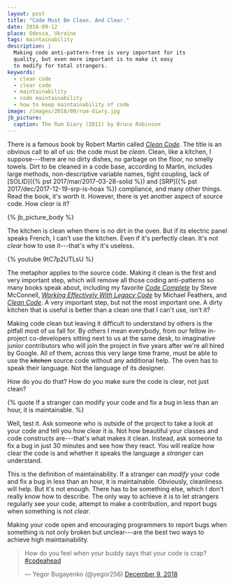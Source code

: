 ```yaml
---
layout: post
title: "Code Must Be Clean. And Clear."
date: 2018-09-12
place: Odessa, Ukraine
tags: maintainability
description: |
  Making code anti-pattern-free is very important for its
  quality, but even more important is to make it easy
  to modify for total strangers.
keywords:
  - clean code
  - clear code
  - maintainability
  - code maintainability
  - how to keep maintainability of code
image: /images/2018/09/rum-diary.jpg
jb_picture:
  caption: The Rum Diary (2011) by Bruce Robinson
---
```


There is a famous book by Robert Martin called [_Clean Code_](https://amzn.to/2m7LmaA).
The title is an obvious call to all of us: the code must be _clean_. Clean, like a kitchen,
I suppose---there are no dirty dishes, no garbage on the floor, no smelly
towels. Dirt to be cleaned in a code base, according to Martin, includes
large methods, non-descriptive variable names, tight coupling, lack of
[SOLID]({% pst 2017/mar/2017-03-28-solid %})
and [SRP]({% pst 2017/dec/2017-12-19-srp-is-hoax %}) compliance,
and many other things. Read the book, it's worth it. However,
there is yet another aspect of source code. How _clear_ is it?

<!--more-->

{% jb_picture_body %}

The kitchen is clean when there is no dirt in the oven. But if its electric panel
speaks French, I can't use the kitchen. Even if it's perfectly clean.
It's not _clear_ how to use it---that's why it's useless.

{% youtube 9tC7p2UTLsU %}

The metaphor applies to the source code. Making it clean is the first
and very important step, which will remove all those coding anti-patterns
so many books speak about, including my favorite
[_Code Complete_](https://amzn.to/2cs4cXW) by Steve McConnell,
[_Working Effectively With Legacy Code_](https://amzn.to/1SdcZ8M)
by Michael Feathers, and
[_Clean Code_](https://amzn.to/2m7LmaA).
A very important step, but not the most important one.
A dirty kitchen that is useful is better than a clean one that I can't use, isn't it?

Making code clean but leaving it difficult to understand by others is the
pitfall most of us fall for. By _others_ I mean everybody, from
our fellow in-project co-developers sitting next to us at the same desk, to
imaginative junior contributors who will join the project in five years after
we're all hired by Google. All of them, across this very large time frame, must
be able to use the ~~kitchen~~ source code without any additional help.
The oven has to speak their language. Not the language of its designer.

How do you do that? How do you make sure the code is clear, not just clean?

{% quote If a stranger can modify your code and fix a bug in less than an hour, it is maintainable. %}

Well, test it. Ask someone who is outside of the project to take a look
at your code and tell you how clear it is. Not how beautiful your classes
and code constructs are---that's what makes it clean. Instead, ask someone to
fix a bug in just 30 minutes and see how they react. You will realize
how clear the code is and whether it speaks the language a _stranger_
can understand.

This is the definition of maintainability. If a stranger can _modify_ your
code and fix a bug in less than an hour, it is maintainable. Obviously,
cleanliness will help. But it's not enough. There has to be something
else, which I don't really know how to describe. The only way to achieve
it is to let strangers regularly see your code, attempt to make a
contribution, and report bugs when something is not _clear_.

Making your code open and encouraging programmers to report bugs when
something is not only broken but unclear---are the best two ways to achieve
high maintainability.

<blockquote class="twitter-tweet" data-lang="en"><p lang="en" dir="ltr">How do you feel when your buddy says that your code is crap? <a href="https://twitter.com/hashtag/codeahead?src=hash&amp;ref_src=twsrc%5Etfw">#codeahead</a></p>&mdash; Yegor Bugayenko (@yegor256) <a href="https://twitter.com/yegor256/status/1071662601883607040?ref_src=twsrc%5Etfw">December 9, 2018</a></blockquote>
<script async src="https://platform.twitter.com/widgets.js" charset="utf-8"></script>
